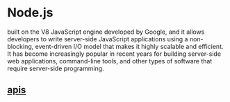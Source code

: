# Node.js
built on the V8 JavaScript engine developed by Google, and it allows developers to write server-side JavaScript applications using a non-blocking, event-driven I/O model that makes it highly scalable and efficient. It has become increasingly popular in recent years for building server-side web applications, command-line tools, and other types of software that require server-side programming.

## [apis](https://nodejs.org/api/documentation.html)